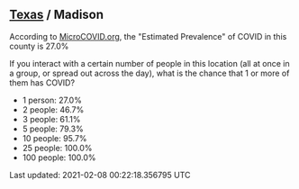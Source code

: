 
## [Texas](/united-states/texas) / Madison

According to [MicroCOVID.org](http://microcovid.org),
the "Estimated Prevalence" of COVID in this county is 27.0%

If you interact with a certain number of people in this location
(all at once in a group, or spread out across the day), what is the chance that
1 or more of them has COVID?

- 1 person: 27.0%
- 2 people: 46.7%
- 3 people: 61.1%
- 5 people: 79.3%
- 10 people: 95.7%
- 25 people: 100.0%
- 100 people: 100.0%

Last updated: 2021-02-08 00:22:18.356795 UTC
